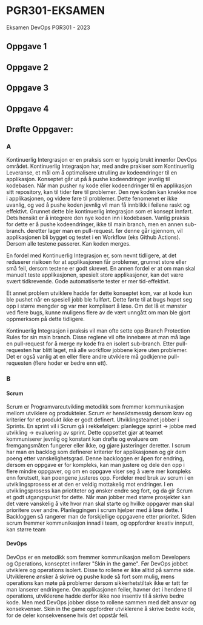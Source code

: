 # PGR301-EKSAMEN
Eksamen DevOps PGR301 - 2023

## Oppgave 1


## Oppgave 2


## Oppgave 3


## Oppgave 4


## Drøfte Oppgaver:

### A
Kontinuerlig Intergrasjon er en praksis som er hyppig brukt innenfor DevOps området. Kontinuerlig Integrasjon har, med andre prakiser som
Kontinuerlig Leveranse, et mål om å optimalisere utrulling av kodeendringer til en applikasjon. Konseptet går ut på å pushe kodeendringer jevnlig til kodebasen. Når man pusher ny kode eller kodeendringer til en applikasjon sitt repository, kan til tider føre til problemer. Den nye koden kan knekke noe i applikasjonen, og videre føre til problemer. Dette fenomenet er ikke uvanlig, og ved å pushe koden jevnlig vil man få innblikk
i feilene raskt og effektivt.
Grunnet dette ble kontinuerlig integrasjon som et konsept innført. Dets hensikt er å integrere den nye koden inn i kodebasen. 
Vanlig praksis for dette er å pushe kodeendringer, ikke til main branch, men en annen sub-branch. deretter lager man en pull-request. før denne
går igjennom, vil applikasjonen bli bygget og testet i en Workflow (eks Github Actions). Dersom alle testene passerer. Kan koden merges.

En fordel med Kontinuerlig Integrasjon er, som nevnt tidligere, at det reduserer risikoen for at applikasjonen får problemer, grunnet store eller små feil, dersom testene er godt skrevet. En annen fordel er at om man skal manuelt teste applikasjonen, spesielt store applikasjoner, kan det være svært tidkrevende. Gode automatiserte tester er mer tid-effektivt. 

Et annet problem utviklere hadde før dette konseptet kom, var at kode kun ble pushet når en spesiell jobb ble fullført. Dette førte til at bugs hopet seg opp i større mengder og var mer komplisert å løse. Om det lå et mønster ved flere bugs, kunne muligens flere av de vært unngått om man ble gjort oppmerksom på dette tidligere. 

Kontinuerlig Integrasjon i praksis vil man ofte sette opp Branch Protection Rules for sin main branch. Disse reglene vil ofte innebære at man må 
lage en pull-request for å merge ny kode fra en isolert sub-branch. Etter pull-requesten har blitt laget, må alle workflow jobbene kjøre uten problemer. Det er også vanlig at en eller flere andre utviklere må godkjenne pull-requesten (flere hoder er bedre enn ett).


### B

#### Scrum
Scrum er Programvareutvikling metodikk som fremmer kommunikasjon mellom utviklere og produkteier. Scrum er hensiktsmessig dersom krav og kriterier for et produkt ikke er godt definert. Utviklingsteamet jobber i Sprints. En sprint vil i Scrum gå i rekkefølgen:  planlegge sprint -> jobbe med utvikling -> evaluering av sprint. Dette oppsettet gjør at teamet kommuniserer jevnlig og
konstant kan drøfte og evaluere om fremgangsmåten fungerer eller ikke, og gjøre justeringer deretter. I scrum har man en backlog som definerer kriterier for applikasjonen og gir dem poeng etter vanskelighetsgrad. Denne backloggen er åpen for endring, dersom en oppgave er for kompleks, kan man justere og dele den opp i flere mindre oppgaver, og om en oppgave viser seg å være mer kompleks
enn forutsett, kan poengene justeres opp.
Fordeler med bruk av scrum i en utviklingsprosess er at den er veldig mottakelig mot endringer. I en utviklingsprosess kan priotiteter og ønsker endre seg fort, og da gir Scrum et godt utgangspunkt for dette.
Når man jobber med større prosjekter kan det være vanskelig å vite hvor man skal starte og hvilke oppgaver man skal prioritere over andre. Planleggingen i scrum hjelper med å løse dette. I Backloggen så rangerer man de forskjellige oppgavene etter prioritet.
Siden scrum fremmer kommunikasjon innad i team, og oppfordrer kreativ innputt, kan større team 

#### DevOps

DevOps er en metodikk som fremmer kommunikasjon mellom Developers og Operations, konseptet innfører "Skin in the game". Før DevOps jobbet utviklere og operations isolert. Disse to rollene er ikke
alltid på samme side. Utviklerene ønsker å skrive og pushe kode så fort som mulig, mens operations kan møte på problemer dersom sikkerhetstiltak ikke er tatt før man lanserer endringene. Om applikasjonen feiler, havner det i hendene til operations, utviklerene hadde derfor ikke noe insentiv til å skrive bedre kode. Men med DevOps jobber disse to rollene sammen med delt ansvar og konsekvenser. Skin in the game oppfordrer utviklerene å skrive bedre kode, for de deler konsekvensene hvis det oppstår feil.


